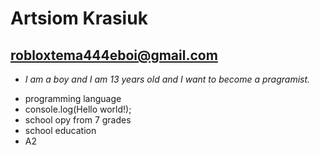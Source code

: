 # Artsiom Krasiuk

## robloxtema444eboi@gmail.com

* *I am a boy and I am 13 years old and I want to become a pragramist.* 
- programming language
- console.log(Hello world!);
- school opy from 7 grades
- school education
- A2